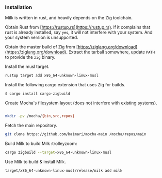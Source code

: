 ### Installation

Milk is written in rust, and heavily depends on the
Zig toolchain.

Obtain Rust from [https://rustup.rs](https://rustup.rs).
If it complains that rust is already installed, say `yes`,
it will not interfere with your system. And your system
version is unsupported.

Obtain the master build of Zig from [https://ziglang.org/download](https://ziglang.org/download).
Extract the tarball somewhere, update `PATH` to provide the `zig` binary.

Install the musl target.

```bash
rustup target add x86_64-unknown-linux-musl
````

Install the following cargo extension that uses Zig for builds.

```bash
$ cargo install cargo-zigbuild
```

Create Mocha's filesystem layout (does not interfere with existing systems).

```bash

mkdir -pv /mocha/{bin,src,repos}
```

Fetch the main repository.

```bash
git clone https://github.com/ka1mari/mocha-main /mocha/repos/main
```

Build Milk to build Milk :trolleyzoom:

```bash
cargo zigbuild --target=x86_64-unknown-linux-musl
```

Use Milk to build & install Milk.
  
```bash
target/x86_64-unknown-linux-musl/release/milk add milk
````